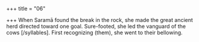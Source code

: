 +++
title = "06"

+++
When Saramā found the break in the rock, she made the great ancient  herd directed toward one goal.
Sure-footed, she led the vanguard of the cows [/syllables]. First
recognizing (them), she went to their bellowing.